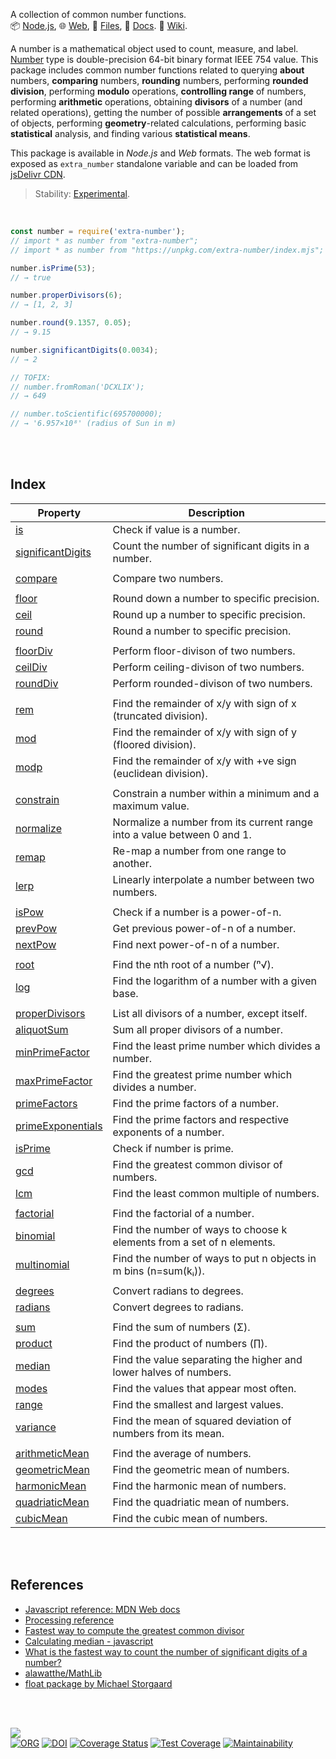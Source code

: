 A collection of common number functions.<br>
📦 [Node.js](https://www.npmjs.com/package/extra-number),
🌐 [Web](https://www.npmjs.com/package/extra-number.web),
📜 [Files](https://unpkg.com/extra-number/),
📰 [Docs](https://nodef.github.io/extra-number/).
📘 [Wiki](https://github.com/nodef/extra-number/wiki/).

A number is a mathematical object used to count, measure, and label. [Number]
type is double-precision 64-bit binary format IEEE 754 value. This package
includes common number functions related to querying **about** numbers,
**comparing** numbers, **rounding** numbers, performing **rounded division**,
performing **modulo** operations, **controlling range** of numbers, performing
**arithmetic** operations, obtaining **divisors** of a number (and related
operations), getting the number of possible **arrangements** of a set of objects,
performing **geometry**-related calculations, performing basic **statistical**
analysis, and finding various **statistical means**.

This package is available in *Node.js* and *Web* formats. The web format
is exposed as `extra_number` standalone variable and can be loaded from
[jsDelivr CDN].

> Stability: [Experimental](https://www.youtube.com/watch?v=L1j93RnIxEo).

[Number]: https://developer.mozilla.org/en-US/docs/Web/JavaScript/Reference/Global_Objects/Number
[jsDelivr CDN]: https://cdn.jsdelivr.net/npm/extra-number.web/index.js

<br>

```javascript
const number = require('extra-number');
// import * as number from "extra-number";
// import * as number from "https://unpkg.com/extra-number/index.mjs"; (deno)

number.isPrime(53);
// → true

number.properDivisors(6);
// → [1, 2, 3]

number.round(9.1357, 0.05);
// → 9.15

number.significantDigits(0.0034);
// → 2

// TOFIX:
// number.fromRoman('DCXLIX');
// → 649

// number.toScientific(695700000);
// → '6.957×10⁸' (radius of Sun in m)
```

<br>
<br>


## Index

| Property | Description |
|  ----  |  ----  |
| [is] | Check if value is a number. |
| [significantDigits] | Count the number of significant digits in a number. |
|  |  |
| [compare] | Compare two numbers. |
|  |  |
| [floor] | Round down a number to specific precision. |
| [ceil] | Round up a number to specific precision. |
| [round] | Round a number to specific precision. |
|  |  |
| [floorDiv] | Perform floor-divison of two numbers. |
| [ceilDiv] | Perform ceiling-divison of two numbers. |
| [roundDiv] | Perform rounded-divison of two numbers. |
|  |  |
| [rem] | Find the remainder of x/y with sign of x (truncated division). |
| [mod] | Find the remainder of x/y with sign of y (floored division). |
| [modp] | Find the remainder of x/y with +ve sign (euclidean division). |
|  |  |
| [constrain] | Constrain a number within a minimum and a maximum value. |
| [normalize] | Normalize a number from its current range into a value between 0 and 1. |
| [remap] | Re-map a number from one range to another. |
| [lerp] | Linearly interpolate a number between two numbers. |
|  |  |
| [isPow] | Check if a number is a power-of-n. |
| [prevPow] | Get previous power-of-n of a number. |
| [nextPow] | Find next power-of-n of a number. |
|  |  |
| [root] | Find the nth root of a number (ⁿ√). |
| [log] | Find the logarithm of a number with a given base. |
|  |  |
| [properDivisors] | List all divisors of a number, except itself. |
| [aliquotSum] | Sum all proper divisors of a number. |
| [minPrimeFactor] | Find the least prime number which divides a number. |
| [maxPrimeFactor] | Find the greatest prime number which divides a number. |
| [primeFactors] | Find the prime factors of a number. |
| [primeExponentials] | Find the prime factors and respective exponents of a number. |
| [isPrime] | Check if number is prime. |
| [gcd] | Find the greatest common divisor of numbers. |
| [lcm] | Find the least common multiple of numbers. |
|  |  |
| [factorial] | Find the factorial of a number. |
| [binomial] | Find the number of ways to choose k elements from a set of n elements. |
| [multinomial] | Find the number of ways to put n objects in m bins (n=sum(kᵢ)). |
|  |  |
| [degrees] | Convert radians to degrees. |
| [radians] | Convert degrees to radians. |
|  |  |
| [sum] | Find the sum of numbers (Σ). |
| [product] | Find the product of numbers (∏). |
| [median] | Find the value separating the higher and lower halves of numbers. |
| [modes] | Find the values that appear most often. |
| [range] | Find the smallest and largest values. |
| [variance] | Find the mean of squared deviation of numbers from its mean. |
|  |  |
| [arithmeticMean] | Find the average of numbers. |
| [geometricMean] | Find the geometric mean of numbers. |
| [harmonicMean] | Find the harmonic mean of numbers. |
| [quadriaticMean] | Find the quadriatic mean of numbers. |
| [cubicMean] | Find the cubic mean of numbers. |

<br>
<br>


## References

- [Javascript reference: MDN Web docs](https://developer.mozilla.org/en-US/docs/Web/JavaScript/Reference/)
- [Processing reference](https://processing.org/reference/constrain_.html)
- [Fastest way to compute the greatest common divisor](https://lemire.me/blog/2013/12/26/fastest-way-to-compute-the-greatest-common-divisor/)
- [Calculating median - javascript](https://stackoverflow.com/questions/45309447/calculating-median-javascript)
- [What is the fastest way to count the number of significant digits of a number?](https://stackoverflow.com/questions/22884720/what-is-the-fastest-way-to-count-the-number-of-significant-digits-of-a-number)
- [alawatthe/MathLib](https://github.com/alawatthe/MathLib/blob/master/src/Functn/functions/)
- [float package by Michael Storgaard](https://www.npmjs.com/package/float)

<br>
<br>


[![](https://img.youtube.com/vi/r0aKV3HqDzA/maxresdefault.jpg)](https://www.youtube.com/watch?v=r0aKV3HqDzA)<br>
[![ORG](https://img.shields.io/badge/org-nodef-green?logo=Org)](https://nodef.github.io)
[![DOI](https://zenodo.org/badge/133202640.svg)](https://zenodo.org/badge/latestdoi/133202640)
[![Coverage Status](https://coveralls.io/repos/github/nodef/extra-number/badge.svg?branch=master)](https://coveralls.io/github/nodef/extra-number?branch=master)
[![Test Coverage](https://api.codeclimate.com/v1/badges/4acd74bb853361d9903f/test_coverage)](https://codeclimate.com/github/nodef/extra-number/test_coverage)
[![Maintainability](https://api.codeclimate.com/v1/badges/4acd74bb853361d9903f/maintainability)](https://codeclimate.com/github/nodef/extra-number/maintainability)


[is]: https://github.com/nodef/extra-number/wiki/is
[significantDigits]: https://github.com/nodef/extra-number/wiki/significantDigits
[compare]: https://github.com/nodef/extra-number/wiki/compare
[floor]: https://github.com/nodef/extra-number/wiki/floor
[ceil]: https://github.com/nodef/extra-number/wiki/ceil
[round]: https://github.com/nodef/extra-number/wiki/round
[floorDiv]: https://github.com/nodef/extra-number/wiki/floorDiv
[ceilDiv]: https://github.com/nodef/extra-number/wiki/ceilDiv
[roundDiv]: https://github.com/nodef/extra-number/wiki/roundDiv
[rem]: https://github.com/nodef/extra-number/wiki/rem
[mod]: https://github.com/nodef/extra-number/wiki/mod
[modp]: https://github.com/nodef/extra-number/wiki/modp
[constrain]: https://github.com/nodef/extra-number/wiki/constrain
[normalize]: https://github.com/nodef/extra-number/wiki/normalize
[remap]: https://github.com/nodef/extra-number/wiki/remap
[lerp]: https://github.com/nodef/extra-number/wiki/lerp
[isPow]: https://github.com/nodef/extra-number/wiki/isPow
[prevPow]: https://github.com/nodef/extra-number/wiki/prevPow
[nextPow]: https://github.com/nodef/extra-number/wiki/nextPow
[root]: https://github.com/nodef/extra-number/wiki/root
[log]: https://github.com/nodef/extra-number/wiki/log
[properDivisors]: https://github.com/nodef/extra-number/wiki/properDivisors
[aliquotSum]: https://github.com/nodef/extra-number/wiki/aliquotSum
[minPrimeFactor]: https://github.com/nodef/extra-number/wiki/minPrimeFactor
[maxPrimeFactor]: https://github.com/nodef/extra-number/wiki/maxPrimeFactor
[primeFactors]: https://github.com/nodef/extra-number/wiki/primeFactors
[primeExponentials]: https://github.com/nodef/extra-number/wiki/primeExponentials
[isPrime]: https://github.com/nodef/extra-number/wiki/isPrime
[gcd]: https://github.com/nodef/extra-number/wiki/gcd
[lcm]: https://github.com/nodef/extra-number/wiki/lcm
[factorial]: https://github.com/nodef/extra-number/wiki/factorial
[binomial]: https://github.com/nodef/extra-number/wiki/binomial
[multinomial]: https://github.com/nodef/extra-number/wiki/multinomial
[degrees]: https://github.com/nodef/extra-number/wiki/degrees
[radians]: https://github.com/nodef/extra-number/wiki/radians
[sum]: https://github.com/nodef/extra-number/wiki/sum
[product]: https://github.com/nodef/extra-number/wiki/product
[median]: https://github.com/nodef/extra-number/wiki/median
[modes]: https://github.com/nodef/extra-number/wiki/modes
[range]: https://github.com/nodef/extra-number/wiki/range
[variance]: https://github.com/nodef/extra-number/wiki/variance
[arithmeticMean]: https://github.com/nodef/extra-number/wiki/arithmeticMean
[geometricMean]: https://github.com/nodef/extra-number/wiki/geometricMean
[harmonicMean]: https://github.com/nodef/extra-number/wiki/harmonicMean
[quadriaticMean]: https://github.com/nodef/extra-number/wiki/quadriaticMean
[cubicMean]: https://github.com/nodef/extra-number/wiki/cubicMean
